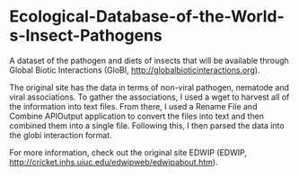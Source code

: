 # Ecological-Database-of-the-World-s-Insect-Pathogens

A dataset of the pathogen and diets of insects that will be available through Global Biotic Interactions (GloBI, http://globalbioticinteractions.org).

The original site has the data in terms of non-viral pathogen, nematode and viral associations.  To gather the associations, I used a wget to harvest all of the information into text files.  From there, I used a Rename File and Combine APIOutput application to convert the files into text and then combined them into a single file.  Following this, I then parsed the data into the globi interaction format.

For more information, check out the original site EDWIP (EDWIP, http://cricket.inhs.uiuc.edu/edwipweb/edwipabout.htm).
